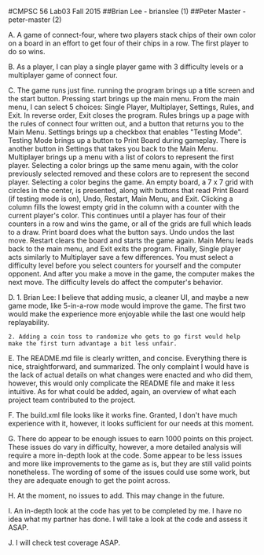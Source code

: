 #CMPSC 56 Lab03 Fall 2015
##Brian Lee - brianslee (1)
##Peter Master - peter-master (2)

A. A game of connect-four, where two players stack chips of their own color on a board in an effort to get four of their chips
in a row. The first player to do so wins.


B. As a player, I can play a single player game with 3 difficulty levels or a multiplayer game of connect four.


C. The game runs just fine. running the program brings up a title screen and the start button. Pressing start brings up the main menu. From the main menu, I can select 5 choices: Single Player, Multiplayer, Settings, Rules, and Exit. In reverse order, Exit closes the program. Rules brings up a page with the rules of connect four written out, and a button that returns you to the Main Menu. Settings brings up a checkbox that enables "Testing Mode". Testing Mode brings up a button to Print Board during gameplay. There is another button in Settings that takes you back to the Main Menu. Multiplayer brings up a menu with a list of colors to represent the first player. Selecting a color brings up the same menu again, with the color previously selected removed and these colors are to represent the second player. Selecting a color begins the game. An empty board, a 7 x 7 grid with circles in the center, is presented, along with buttons that read Print Board (if testing mode is on), Undo, Restart, Main Menu, and Exit. Clicking a column fills the lowest empty grid in the column with a counter with the current player's color. This continues until a player has four of their counters in a row and wins the game, or all of the grids are full which leads to a draw. Print board does what the button says. Undo undos the last move. Restart clears the board and starts the game again. Main Menu leads back to the main menu, and Exit exits the program. Finally, Single player acts similarly to Multiplayer save a few differences. You must select a difficulty level before you select counters for yourself and the computer opponent. And after you make a move in the game, the computer makes the next move. The difficulty levels do affect the computer's behavior.


D.
    1. Brian Lee: I believe that adding music, a cleaner UI, and maybe a new game mode, like 5-in-a-row mode would improve the game. The first two would make the experience more enjoyable while the last one would help replayability.
    
    2. Adding a coin toss to randomize who gets to go first would help make the first turn advantage a bit less unfair.

E. The README.md file is clearly written, and concise. Everything there is nice, straightforward, and summarized. The only complaint I would have is the lack of actual details on what changes were enacted and who did them, however, this would only complicate the README file and make it less intuitive. As for what could be added, again, an overview of what each project team contributed to the project.


F. The build.xml file looks like it works fine. Granted, I don't have much experience with it, however, it looks sufficient for our needs at this moment.


G. There do appear to be enough issues to earn 1000 points on this project. These issues do vary in difficulty, however, a more detailed analysis will require a more in-depth look at the code. Some appear to be less issues and more like improvements to the game as is, but they are still valid points nonetheless. The wording of some of the issues could use some work, but they are adequate enough to get the point across.


H. At the moment, no issues to add. This may change in the future.


I. An in-depth look at the code has yet to be completed by me. I have no idea what my partner has done. I will take a look at the code and assess it ASAP. <PM>

J. I will check test coverage ASAP. <PM>
